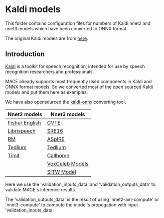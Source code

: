 Kaldi models
=====

This folder contains configuration files for numbers of Kaldi nnet2 and nnet3 models which have been converted to ONNX format.

The original Kaldi models are from [here](http://kaldi-asr.org/models.html).

Introduction
---
[Kaldi](http://github.com/kaldi-asr/kaldi) is a toolkit for speech recognition, intended for use by speech recognition researchers and professionals.

MACE already supports most frequently used components in Kaldi and ONNX format models. So we converted most of the open sourced Kaldi models and put them here as examples.

We have also opensourced the [kaldi-onnx](https://github.com/XiaoMi/kaldi-onnx) converting tool.

|   Nnet2 models      | Nnet3 models |
|  ---------------         | --------- |
| [Fisher English](http://kaldi-asr.org/downloads/build/8/trunk/egs/fisher_english/s5/exp/nnet2_online/nnet_a_online/final.mdl)  | [CVTE](http://kaldi-asr.org/models/m2) |
| [Librispeech](http://kaldi-asr.org/downloads/build/10/trunk/egs/librispeech/s5/exp/nnet2_online/nnet_ms_a_online/final.mdl) |  [SRE16](http://kaldi-asr.org/models/m3) |
| [RM](http://kaldi-asr.org/downloads/build/4/trunk/egs/rm/s5/exp/nnet4c_gpu_ali/final.mdl) |[ASpIRE](http://kaldi-asr.org/models/m4)  |
| [Tedlium](http://kaldi-asr.org/downloads/build/9/trunk/egs/tedlium/s5/exp/nnet2_online/nnet_ms_sp_online/final.mdl) |[Tedlium](http://kaldi-asr.org/models/m5) |
| [Timit](http://kaldi-asr.org/downloads/build/7/trunk/egs/timit/s5/exp/tri4_nnet/final.mdl) |  [Callhome](http://kaldi-asr.org/models/m6) |
| | [VoxCeleb Models](http://kaldi-asr.org/models/m7) |
| |  [SITW Model](http://kaldi-asr.org/models/m8) |


Here we use the 'validation_inputs_data' and 'validation_outputs_data' to validate MACE's inference results.

The 'validation_outputs_data' is the result of using 'nnet2-am-compute' or 'nnet3-compute' to compute the model's propogation with input 'validation_inputs_data'.
